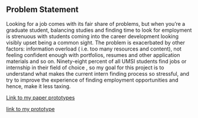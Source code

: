 ## Problem Statement
Looking for a job comes with its fair share of problems, but when you’re a graduate student,
balancing studies and finding time to look for employment is strenuous with students coming
into the career development looking visibly upset being a common sight. The problem is exacerbated by other factors: information overload ( i.e. too many resources and content), not feeling confident enough with portfolios, resumes and other application materials and so on. Ninety-eight percent of all UMSI students find jobs or internship in their field of choice , so my goal for this project is to understand what makes the current intern finding process so stressful,
and try to improve the experience of finding employment opportunities and hence, make it less
taxing.

[Link to my paper prototypes](https://www.youtube.com/watch?v=Bgz_-72G068)

[link to my prototype](https://invis.io/DCEZOTNTU)
